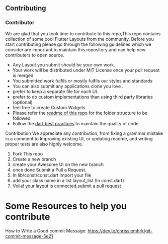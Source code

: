 ## Contributing 

### Contributor
We are glad that you took time to contribute to this repo,This repo contains collection of some cool Flutter Layouts from the community.
Before you start contributing please go through the following guidelines which we consider are important to maintain this repository and can
help new contributers to open source.

- Any Layout you submit should be your own work.
- Your work will be distributed under MIT License once your pull request is merged
- You submitted work fulfils or mostly fulfils our styles and standards
- You can also submit any applications clone you love  . 
- prefer to keep a separate file for each UI.
- prefer to do custom implementations than using third party libraries (optional)
- feel free to create Custom Widgets
- Please refer the [readme of this repo](https://github.com/maheshmnj/flutter-Testing) for the folder structure to be followed
- Follow the [dart best practices](https://dart.dev/guides/language/effective-dart) to maintain the quality of code

Contribution
We appreciate any contribution, from fixing a grammar mistake in a comment to Improving existing UI, or updating readme, and writing proper tests are also highly welcome. 

1. Fork This repo
2. Create a new branch
3. create your Awesome UI on the new branch 
4. once done Submit a Pull a Request.
5. In lib/const/const.dart import your file
6. add your class name in a list layout_list (In const.dart)  
7. Voila! your layout is connected,submit a pull request

# Some Resources to help you contribute 

How to Write a Good commit Message: https://dev.to/chrissiemhrk/git-commit-message-5e21
